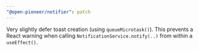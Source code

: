 ```yaml
---
"@open-pioneer/notifier": patch
---
```


Very slightly defer toast creation (using `queueMicrotask()`).
This prevents a React warning when calling `NotificationService.notify(..)` from within a `useEffect()`.
